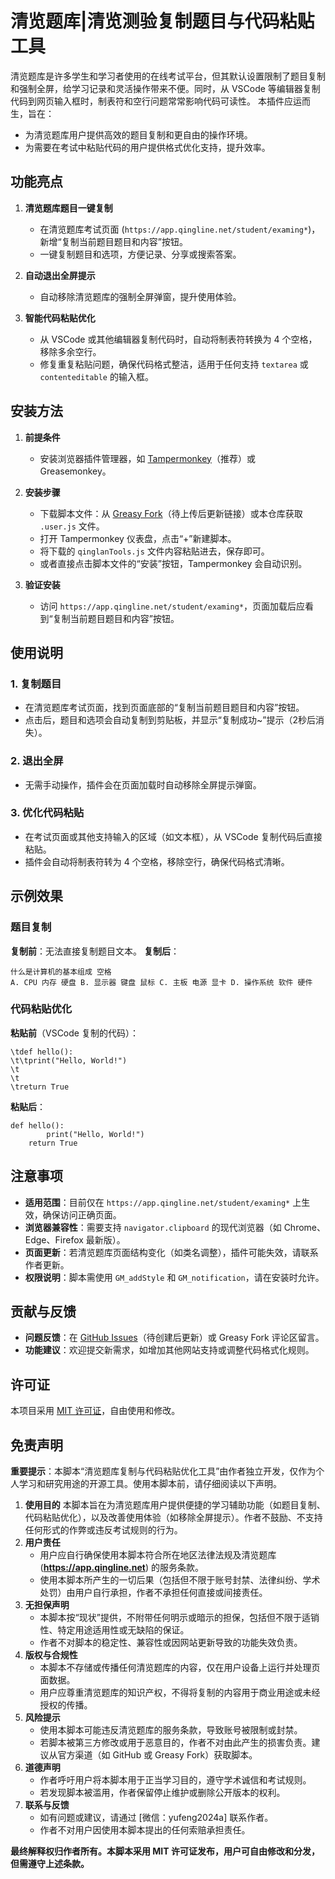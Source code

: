 # 清览题库|清览测验复制题目与代码粘贴工具

清览题库是许多学生和学习者使用的在线考试平台，但其默认设置限制了题目复制和强制全屏，给学习记录和灵活操作带来不便。同时，从 VSCode 等编辑器复制代码到网页输入框时，制表符和空行问题常常影响代码可读性。
本插件应运而生，旨在：

* 为清览题库用户提供高效的题目复制和更自由的操作环境。
* 为需要在考试中粘贴代码的用户提供格式优化支持，提升效率。

## 功能亮点

1. **清览题库题目一键复制**

   - 在清览题库考试页面 (`https://app.qingline.net/student/examing*`)，新增“复制当前题目题目和内容”按钮。
   - 一键复制题目和选项，方便记录、分享或搜索答案。
2. **自动退出全屏提示**

   - 自动移除清览题库的强制全屏弹窗，提升使用体验。
3. **智能代码粘贴优化**

   - 从 VSCode 或其他编辑器复制代码时，自动将制表符转换为 4 个空格，移除多余空行。
   - 修复重复粘贴问题，确保代码格式整洁，适用于任何支持 `textarea` 或 `contenteditable` 的输入框。

## 安装方法

1. **前提条件**

   - 安装浏览器插件管理器，如 [Tampermonkey](https://www.tampermonkey.net/)（推荐）或 Greasemonkey。
2. **安装步骤**

   - 下载脚本文件：从 [Greasy Fork](https://greasyfork.org/)（待上传后更新链接）或本仓库获取 `.user.js` 文件。
   - 打开 Tampermonkey 仪表盘，点击“+”新建脚本。
   - 将下载的 `qinglanTools.js` 文件内容粘贴进去，保存即可。
   - 或者直接点击脚本文件的“安装”按钮，Tampermonkey 会自动识别。
3. **验证安装**

   - 访问 `https://app.qingline.net/student/examing*`，页面加载后应看到“复制当前题目题目和内容”按钮。

## 使用说明

### 1. 复制题目

- 在清览题库考试页面，找到页面底部的“复制当前题目题目和内容”按钮。
- 点击后，题目和选项会自动复制到剪贴板，并显示“复制成功~”提示（2秒后消失）。

### 2. 退出全屏

- 无需手动操作，插件会在页面加载时自动移除全屏提示弹窗。

### 3. 优化代码粘贴

- 在考试页面或其他支持输入的区域（如文本框），从 VSCode 复制代码后直接粘贴。
- 插件会自动将制表符转为 4 个空格，移除空行，确保代码格式清晰。

## 示例效果

### 题目复制

**复制前**：无法直接复制题目文本。
**复制后**：

```
什么是计算机的基本组成 空格
A. CPU 内存 硬盘 B. 显示器 键盘 鼠标 C. 主板 电源 显卡 D. 操作系统 软件 硬件
```

### 代码粘贴优化

**粘贴前**（VSCode 复制的代码）：

```
\tdef hello():
\t\tprint("Hello, World!")
\t
\t
\treturn True
```

**粘贴后**：

```
def hello():
        print("Hello, World!")
    return True
```

## 注意事项

- **适用范围**：目前仅在 `https://app.qingline.net/student/examing*` 上生效，确保访问正确页面。
- **浏览器兼容性**：需要支持 `navigator.clipboard` 的现代浏览器（如 Chrome、Edge、Firefox 最新版）。
- **页面更新**：若清览题库页面结构变化（如类名调整），插件可能失效，请联系作者更新。
- **权限说明**：脚本需使用 `GM_addStyle` 和 `GM_notification`，请在安装时允许。

## 贡献与反馈

- **问题反馈**：在 [GitHub Issues](https://github.com/your-repo)（待创建后更新）或 Greasy Fork 评论区留言。
- **功能建议**：欢迎提交新需求，如增加其他网站支持或调整代码格式化规则。

## 许可证

本项目采用 [MIT 许可证](https://opensource.org/licenses/MIT)，自由使用和修改。

## 免责声明

**重要提示**：本脚本“清览题库复制与代码粘贴优化工具”由作者独立开发，仅作为个人学习和研究用途的开源工具。使用本脚本前，请仔细阅读以下声明。

1. **使用目的**
   本脚本旨在为清览题库用户提供便捷的学习辅助功能（如题目复制、代码粘贴优化），以及改善使用体验（如移除全屏提示）。作者不鼓励、不支持任何形式的作弊或违反考试规则的行为。
2. **用户责任**
   * 用户应自行确保使用本脚本符合所在地区法律法规及清览题库 (**https://app.qingline.net**) 的服务条款。
   * 使用本脚本所产生的一切后果（包括但不限于账号封禁、法律纠纷、学术处罚）由用户自行承担，作者不承担任何直接或间接责任。
3. **无担保声明**
   * 本脚本按“现状”提供，不附带任何明示或暗示的担保，包括但不限于适销性、特定用途适用性或无缺陷的保证。
   * 作者不对脚本的稳定性、兼容性或因网站更新导致的功能失效负责。
4. **版权与合规性**
   * 本脚本不存储或传播任何清览题库的内容，仅在用户设备上运行并处理页面数据。
   * 用户应尊重清览题库的知识产权，不得将复制的内容用于商业用途或未经授权的传播。
5. **风险提示**
   * 使用本脚本可能违反清览题库的服务条款，导致账号被限制或封禁。
   * 若脚本被第三方修改或用于恶意目的，作者不对由此产生的损害负责。建议从官方渠道（如 GitHub 或 Greasy Fork）获取脚本。
6. **道德声明**
   * 作者呼吁用户将本脚本用于正当学习目的，遵守学术诚信和考试规则。
   * 若发现脚本被滥用，作者保留停止维护或删除公开版本的权利。
7. **联系与反馈**
   * 如有问题或建议，请通过 [微信：yufeng2024a] 联系作者。
   * 作者不对用户因使用本脚本提出的任何索赔承担责任。

**最终解释权归作者所有。本脚本采用 MIT 许可证发布，用户可自由修改和分发，但需遵守上述条款。**
